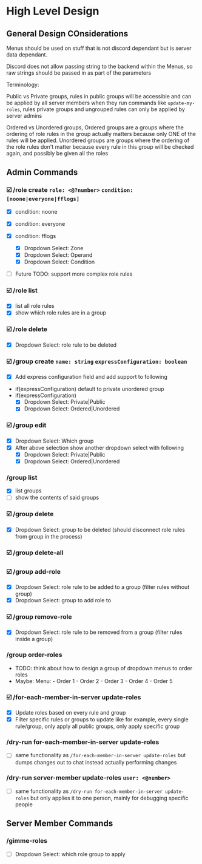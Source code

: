 # High Level Design

## General Design COnsiderations

Menus should be used on stuff that is not discord dependant but is server data dependant.

Discord does not allow passing string to the backend within the Menus, so raw strings should be passed in as part of the parameters

Terminology:

Public vs Private groups, rules in public groups will be accessible and can be applied by all server members when they run commands like `update-my-roles`, rules private groups and ungrouped rules can only be applied by server admins

Ordered vs Unordered groups, Ordered groups are a groups where the ordering of role rules in the group actually matters because only ONE of the rules will be applied. Unordered groups are groups where the ordering of the role rules don't matter because every rule in this group will be checked again, and possibly be given all the roles

## Admin Commands

### ☑️ /role create `role: <@?number>` `condition: [noone|everyone|fflogs]`

-   [x] condition: noone
-   [x] condition: everyone
-   [x] condition: fflogs

    -   [x] Dropdown Select: Zone
    -   [x] Dropdown Select: Operand
    -   [x] Dropdown Select: Condition

-   [ ] Future TODO: support more complex role rules

### ☑️ /role list

-   [x] list all role rules
-   [x] show which role rules are in a group

### ☑️ /role delete

-   [x] Dropdown Select: role rule to be deleted

### ☑️ /group create `name: string` `expressConfiguration: boolean`

-   [x] Add express configuration field and add support to following
-   if(expressConfiguration) default to private unordered group
-   if(expressConfiguration)
    -   [x] Dropdown Select: Private|Public
    -   [x] Dropdown Select: Ordered|Unordered

### ☑️ /group edit

-   [x] Dropdown Select: Which group
-   [x] After above selection show another dropdown select with following
    -   [x] Dropdown Select: Private|Public
    -   [x] Dropdown Select: Ordered|Unordered

### /group list

-   [x] list groups
-   [ ] show the contents of said groups

### ☑️ /group delete

-   [x] Dropdown Select: group to be deleted (should disconnect role rules from group in the process)

### ☑️ /group delete-all

### ☑️ /group add-role

-   [x] Dropdown Select: role rule to be added to a group (filter rules without group)
-   [x] Dropdown Select: group to add role to

### ☑️ /group remove-role

-   [x] Dropdown Select: role rule to be removed from a group (filter rules inside a group)

### /group order-roles

-   TODO: think about how to design a group of dropdown menus to order roles
-   Maybe: Menu: - Order 1 - Order 2 - Order 3 - Order 4 - Order 5

### ☑️ /for-each-member-in-server update-roles

-   [x] Update roles based on every rule and group
-   [x] Filter specific rules or groups to update like for example, every single rule/group, only apply all public groups, only apply specific group

### /dry-run for-each-member-in-server update-roles

-   [ ] same functionality as `/for-each-member-in-server update-roles` but dumps changes out to chat instead actually performing changes

### /dry-run server-member update-roles `user: <@number>`

-   [ ] same functionality as `/dry-run for-each-member-in-server update-roles` but only applies it to one person, mainly for debugging specific people

## Server Member Commands

### /gimme-roles

-   [ ] Dropdown Select: which role group to apply
